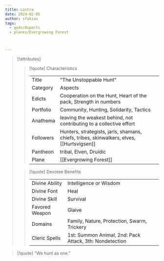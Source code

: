 ```yaml
---
title: Lastra
date: 2024-02-05
author: sfakias
tags:
  - gods/Aspects
  - planes/Evergrowing Forest



---
```

> [!attributes]
> 
> > [!quote] Characteristics
> >
> > | | |
> > | --- | --- |
> > | Title |  "The Unstoppable Hunt" |
> > | Category |  Aspects |
> > | Edicts |  Cooperation on the Hunt, Heart of the pack, Strength in numbers |
> > | Portfolio |  Community, Hunting, Solidarity, Tactics |
> > | Anathema |  leaving the weakest behind, not contributing to a collective effort |
> > | Followers |  Hunters, strategists, jarls, shamans, chiefs, tribes, skinwalkers, elves, [[Hurtsvigsen]] |
> > | Pantheon |  tribal, Elven, Druidic |
> > | Plane |  [[Evergrowing Forest]] |
>
> > [!quote] Devotee Benefits
> > 
> > | | |
> > | --- | --- |
> > | Divine Ability |  Intelligence or Wisdom |
> > | Divine Font |  Heal |
> > | Divine Skill |  Survival |
> > | Favored Weapon |  Glaive |
> > | Domains |  Family, Nature, Protection, Swarm, Trickery |
> > | Cleric Spells |  1st: Summon Animal, 2nd: Pack Attack, 3th: Nondetection |

> [!quote] 
>"We hunt as one."